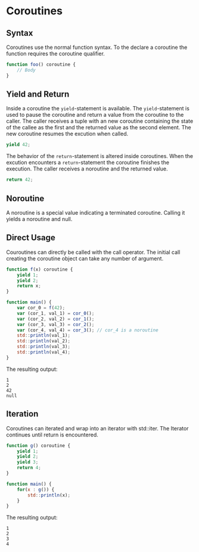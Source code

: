 # Coroutines 

## Syntax

Coroutines use the normal function syntax. 
To the declare a coroutine the function requires the coroutine qualifier.

```js
function foo() coroutine {
	// Body
}
```

## Yield and Return

Inside a coroutine the `yield`-statement is available.
The `yield`-statement is used to pause the coroutine and return a value from the coroutine to the caller.
The caller receives a tuple with an new coroutine containing the state of the callee as the first and the returned value as the second element.
The new coroutine resumes the excution when called. 

```js
yield 42;
```

The behavior of the `return`-statement is altered inside coroutines.
When the excution encounters a `return`-statement the coroutine finishes the execution.
The caller receives a noroutine and the returned value.

```js
return 42;
```

## Noroutine

A noroutine is a special value indicating a terminated coroutine.
Calling it yields a noroutine and null. 


## Direct Usage

Couroutines can directly be called with the call operator.
The initial call creating the coroutine object can take any number of argument.

```js
function f(x) coroutine {
	yield 1;
	yield 2;
	return x;
}

function main() {
	var cor_0 = f(42);
	var (cor_1, val_1) = cor_0();
	var (cor_2, val_2) = cor_1();
	var (cor_3, val_3) = cor_2();
	var (cor_4, val_4) = cor_3(); // cor_4 is a noroutine
	std::println(val_1);
	std::println(val_2);
	std::println(val_3);
	std::println(val_4);
}
```

The resulting output:

```
1
2
42
null
```

## Iteration 

Coroutines can iterated and wrap into an iterator with std::iter.
The Iterator continues until return is encountered.

```js
function g() coroutine {
	yield 1;
	yield 2;
	yield 3;
	return 4;
}

function main() {
	for(x : g()) {
		std::println(x);
	}
}
```

The resulting output:

```
1
2
3
4
```
